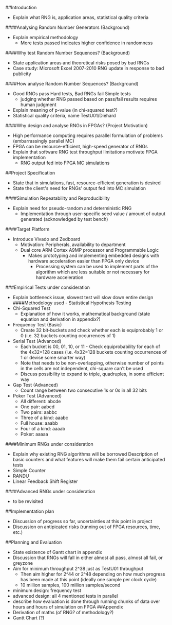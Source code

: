 ##Introduction
- Explain what RNG is, application areas, statistical quality criteria

####Analysing Random Number Generators (Background)
- Explain empirical methodology
  - More tests passed indicates higher confidence in randomness

####Why test Random Number Sequences? (Background)
- State application areas and theoretical risks posed by bad RNGs
- Case study: Microsoft Excel 2007-2010 RNG update in response to bad publicity

####How analyse Random Number Sequences? (Background)
  - Good RNGs pass Hard tests, Bad RNGs fail Simple tests
    - judging whether RNG passed based on pass/fail results requires human judgment
- Explain meaning of p-value (in chi-squared test?)
- Statistical quality criteria, name TestU01/Diehard

####Why design and analyse RNGs in FPGAs? (Project Motivation)
- High performance computing requires parallel formulation of problems (embarrassingly parallel MC)
- FPGA can be resource-efficient, high-speed generator of RNGs
- Explain that software RNG test throughput limitations motivate FPGA implementation
  - RNG output fed into FPGA MC simulations

##Project Specification
- State that in simulations, fast, resource-efficient generation is desired
- State the client's need for RNGs' output fed into MC simulation

####Simulation Repeatability and Reproducibility
- Explain need for pseudo-random and deterministic RNG
  - Implementation through user-specific seed value / amount of output generated (acknowledged by test bench)

####Target Platform
- Introduce Vivado and Zedboard
  - Motivation: Peripherals, availability to department
  - Dual core ARM Cortex A9MP processor and Programmable Logic
    - Makes prototyping and implementing embedded designs with hardware acceleration easier than FPGA only device
      - Processing system can be used to implement parts of the algorithm which are less suitable or not necessary for hardware acceleration

###Empirical Tests under consideration
- Explain bottleneck issue, slowest test will slow down entire design
####Methodology used - Statistical Hypothesis Testing
- Chi-Squared Test
  - Explanation of how it works, mathematical background (state equation and derivation in appendix?)
- Frequency Test (Basic)
  - Create 32 bit-buckets and check whether each is equiprobably 1 or 0 (i.e. 32 buckets counting occurrences of 1)
- Serial Test (Advanced)
  - Each bucket is 00, 01, 10, or 11 - Check equiprobability for each of the 4x32=128 cases (i.e. 4x32=128 buckets counting occurrences of 1 or devise some smarter way)
  - Note that needs to be non-overlapping, otherwise number of points in the cells are not independent, chi-square can't be used
  - Discuss possibility to expand to triple, quadruples, in some efficient way
- Gap Test (Advanced)
  - Count range between two consecutive 1s or 0s in all 32 bits
- Poker Test (Advanced)
  - All different: abcde
  - One pair: aabcd
  - Two pairs: aabbc
  - Three of a kind: aaabc
  - Full house: aaabb
  - Four of a kind: aaaab
  - Poker: aaaaa

####Minimum RNGs under consideration
- Explain why existing RNG algorithms will be borrowed
Description of basic counters and what features will make them fail certain anticipated tests
- Simple Counter
- RANDU
- Linear Feedback Shift Register

####Advanced RNGs under consideration
- to be revisited

##Implementation plan
- Discussion of progress so far, uncertainties at this point in project
- Discussion on antipicated risks (running out of FPGA resources, time, etc.)

##Planning and Evaluation
- State existence of Gantt chart in appendix
- Discussion that RNGs will fall in either almost all pass, almost all fail, or greyzone
- Aim for minimum throughput 2^38 just as TestU01 throughput
  - Then aim higher for 2^44 or 2^48 depending on how much progress has been made at this point (ideally one sample per clock cycle)
  - 10 million samples, 100 million samples/second
- minimum design: frequency test
- advanced design: all 4 mentioned tests in parallel
- describe how evaluation is done through running chunks of data over hours and hours of simulation on FPGA
##Appendix
- Derivation of maths (of RNG? of methodology?)
- Gantt Chart (?)
